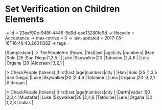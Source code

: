 # Set Verification on Children Elements

-> id = 23eaf90e-948f-4446-8d0d-cad13280fc9d
-> lifecycle = Acceptance
-> max-retries = 0
-> last-updated = 2017-05-16T16:40:43.2601138Z
-> tags = 

[SampleJson]
|> ThePeopleAre
    [Rows]
    |first|last     |age|city     |numbers|
    |Han  |Solo     |25 |San Diego|1,3,5  |
    |Luke |Skywalker|20 |Tatooine |2,4,6  |
    |Leia |Organa   |20 |Alderaan |3,2,1  |

|> CheckPeople
    [tokens]
    |first|last     |age|numbers|city     |
    |Han  |Solo     |25 |1,3,5  |San Diego|
    |Luke |Skywalker|20 |2,4,6  |Tatooine |
    |Leia |Organa   |20 |3,2,1  |Alderaan |

|> CheckPeople
    [tokens]
    |first|last     |age|numbers|city    |
    |Darth|Vader    |50 |2,3,4  |Mustafar|
    |Luke |Skywalker|20 |2,4,6  |Tatooine|
    |Leia |Organa   |30 |1,2,3  |Dallas  |

~~~
